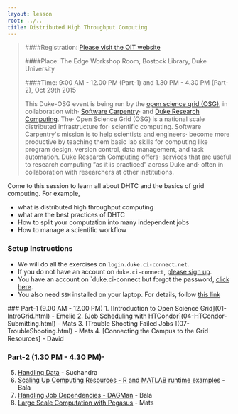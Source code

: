 ```yaml
---
layout: lesson
root: ../..
title: Distributed High Throughput Computing
---
```


>
>####Registration: [Please visit the OIT website ](https://training.oit.duke.edu/enroll/index.php/public_research/show/1377)
>
>####Place: The Edge Workshop Room, Bostock Library, Duke University
>
>####Time: 9:00 AM - 12.00 PM (Part-1) and 1.30 PM - 4.30 PM (Part-2), Oct 29th 2015
>
> This Duke-OSG event is being run by the [open science grid (OSG)](http://opensciencegrid.org/), in collaboration with⋅
> [Software Carpentry](http://software-carpentry.org)⋅
> and <a href="https://rc.duke.edu/author/mdelongduke-edu/">Duke Research Computing</a>.  The⋅
> Open Science Grid (OSG) is a national scale distributed infrastructure for⋅
> scientific computing.  Software Carpentry's mission is to help scientists and engineers⋅
>  become more productive by teaching them basic lab skills for computing
>  like program design, version control, data management, and task automation. Duke Research Computing offers⋅
> services that are useful to research computing “as it is practiced” across Duke and⋅
> often in collaboration with researchers at other institutions.
>



Come to this session to learn all about DHTC and the basics of grid computing. For example, 

*    what is distributed high throughput computing 
*    what are the best practices of DHTC
*    How to split your computation into many independent jobs
*    How to manage a scientific workflow 


### Setup Instructions

*    We will do all the exercises on `login.duke.ci-connect.net`.
*    If you do not have an account on `duke.ci-connect`, [please sign up](https://duke.ci-connect.net/signup). 
*    You have an account on `duke.ci-connect but forgot the password, [click here](http://duke.ci-connect.net/password).  
*    You also need `SSH` installed on your laptop.  For details, follow [this link](http://swc-osg-workshop.github.io/2015-10-27-duke/setup.html)


<div class="toc" markdown="1">
### Part-1 (9.00 AM - 12.00 PM)
1.  [Introduction to Open Science Grid](01-IntroGrid.html) - Emelie
2.  [Job Scheduling with HTCondor](04-HTCondor-Submitting.html) - Mats
3.  [Trouble Shooting Failed Jobs ](07-TroubleShooting.html) - Mats
4.  [Connecting the Campus to the Grid Resources] - David

### Part-2 (1.30 PM - 4.30 PM)⋅
5.  [Handling Data](05-Stash.html)  - Suchandra
6.  [Scaling Up Computing Resources - R and MATLAB runtime examples](04a-ScalingUp.html) - Bala
7.  [Handling Job Dependencies - DAGMan](06-dagman-namd.html) - Bala 
8.  [Large Scale Computation with  Pegasus](06a-pegasus.html) - Mats

</div>
